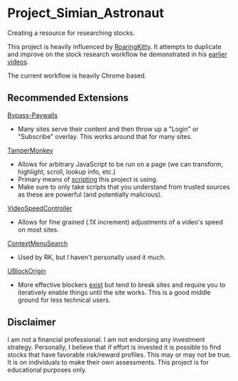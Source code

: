 # Project_Simian_Astronaut
Creating a resource for researching stocks.

This project is heavily influenced by [RoaringKitty](https://www.youtube.com/c/RoaringKitty/videos). It attempts to duplicate and improve on the stock research workflow he demonstrated in his [earlier](https://www.youtube.com/watch?v=x2CBcthRVKE) [videos](https://www.youtube.com/watch?v=7wjWnMcdnlQ&t=3s).

The current workflow is heavily Chrome based. 

## Recommended Extensions

[Bypass-Paywalls](https://github.com/iamadamdev/bypass-paywalls-chrome)
* Many sites serve their content and then throw up a "Login" or "Subscribe" overlay. This works around that for many sites. 

[TamperMonkey](https://chrome.google.com/webstore/detail/tampermonkey/dhdgffkkebhmkfjojejmpbldmpobfkfo)
* Allows for arbitrary JavaScript to be run on a page (we can transform, highlight, scroll, lookup info, etc.)
* Primary means of [scripting](https://github.com/SimianAstronaut7/Project_Simian_Astronaut/tree/main/GreaseMonkey) this project is using.
* Make sure to only take scripts that you understand from trusted sources as these are powerful (and potentially malicious).

[VideoSpeedController](https://chrome.google.com/webstore/detail/video-speed-controller/nffaoalbilbmmfgbnbgppjihopabppdk)
* Allows for fine grained (.1X increment) adjustments of a video's speed on most sites.

[ContextMenuSearch](https://chrome.google.com/webstore/detail/context-menu-search/ocpcmghnefmdhljkoiapafejjohldoga) 
* Used by RK, but I haven't personally used it much. 

[UBlockOrigin](https://chrome.google.com/webstore/detail/ublock-origin/cjpalhdlnbpafiamejdnhcphjbkeiagm)
* More effective blockers [exist](https://chrome.google.com/webstore/detail/umatrix/ogfcmafjalglgifnmanfmnieipoejdcf) but tend to break sites and require you to iteratively enable things until the site works. This is a good middle ground for less technical users.

## Disclaimer
I am not a financial professional. I am not endorsing any investment strategy. Personally, I  believe that if effort is invested it is possible to find stocks that have favorable risk/reward profiles. This may or may not be true. It is on individuals to make their own assessments. This project is for educational purposes only. 
